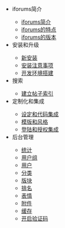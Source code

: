 <ul>
<li>iforums简介</li>
<ul>
<li><a href='http://code.google.com/p/iforums/wiki/introduction'>iforums简介</a></li>
<li><a href='http://code.google.com/p/iforums/wiki/features'>iforums的特点</a></li>
<li><a href='http://code.google.com/p/iforums/wiki/version'>iforums的版本</a></li>
</ul>
<li>安装和升级</li>
<ul>
<li><a href='http://code.google.com/p/iforums/wiki/installation'>新安装</a></li>
<li><a href='http://code.google.com/p/iforums/wiki/installation_tips'>安装注意事项</a></li>
<li><a href='http://code.google.com/p/iforums/wiki/developstep'>开发环境搭建</a></li>

</ul>
<li>搜索</li>
<ul>
<li><a href='/p/nutz/wiki/ioc_hello'>建立帖子索引</a> </li>
</ul>
<li>定制化和集成</li>
<ul>
<li><a href='/p/nutz/wiki/mvc_overview'>设定和代码集成</a> </li>
<li><a href='/p/nutz/wiki/mvc_http_adaptor'>模版和风格</a> </li>
<li><a href='/p/nutz/wiki/mvc_view'>登陆和授权集成</a> </li>
</ul>
<li>后台管理</li>
<ul>
<li><a href='/p/nutz/wiki/json_hello'>统计</a> </li>
<li><a href='/p/nutz/wiki/json_formater'>用户组</a> </li>
<li><a href='/p/nutz/wiki/json_with_castors'>用户</a> </li>
<li><a href='/p/nutz/wiki/json_customize'>分类</a> </li>
<li><a href='/p/nutz/wiki/json_customize'>版块</a> </li>
<li><a href='/p/nutz/wiki/json_customize'>排名</a> </li>
<li><a href='/p/nutz/wiki/json_customize'>表情</a> </li>
<li><a href='/p/nutz/wiki/json_customize'>附件</a> </li>
<li><a href='/p/nutz/wiki/json_customize'>缓存</a> </li>
<li><a href='http://code.google.com/p/iforums/wiki/vcode'>开启验证码</a></li>
</ul>
</ul>